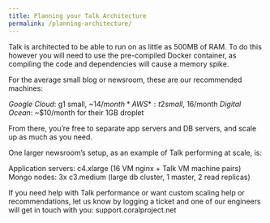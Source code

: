 ```yaml
---
title: Planning your Talk Architecture
permalink: /planning-architecture/
---
```


Talk is architected to be able to run on as little as 500MB of RAM. To do this however you will need to use the pre-compiled Docker container, as compiling the code and dependencies will cause a memory spike.

For the average small blog or newsroom, these are our recommended machines:

*Google Cloud*: g1 small, ~$14/month
*AWS*: t2small, ~$16/month
*Digital Ocean*: ~$10/month for their 1GB droplet

From there, you’re free to separate app servers and DB servers, and scale up as much as you need.

One larger newsroom’s setup, as an example of Talk performing at scale, is:

Application servers: c4.xlarge (16 VM nginx + Talk VM machine pairs)
Mongo nodes: 3x c3.medium (large db cluster, 1 master, 2 read replicas)

If you need help with Talk performance or want custom scaling help or recommendations, let us know by logging a ticket and one of our engineers will get in touch with you: support.coralproject.net
